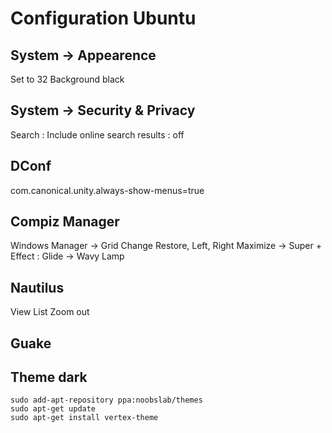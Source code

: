 # Configuration Ubuntu

## System -> Appearence
Set to 32
Background black

## System -> Security & Privacy
Search : Include online search results : off

## DConf
com.canonical.unity.always-show-menus=true

## Compiz Manager
Windows Manager -> Grid 
Change Restore, Left, Right Maximize -> Super + 
Effect : Glide -> Wavy Lamp

## Nautilus
View List
Zoom out

## Guake



## Theme dark

    sudo add-apt-repository ppa:noobslab/themes
    sudo apt-get update
    sudo apt-get install vertex-theme

